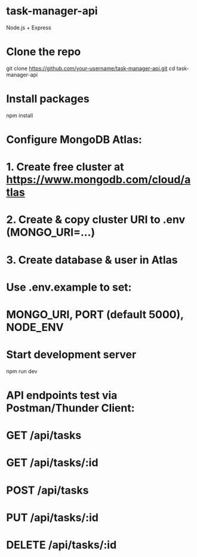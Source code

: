 # task-manager-api
Node.js + Express 
# Clone the repo
git clone https://github.com/your-username/task-manager-api.git
cd task-manager-api

# Install packages
npm install

# Configure MongoDB Atlas:
# 1. Create free cluster at https://www.mongodb.com/cloud/atlas
# 2. Create & copy cluster URI to .env (MONGO_URI=...)
# 3. Create database & user in Atlas

# Use .env.example to set:
# MONGO_URI, PORT (default 5000), NODE_ENV

# Start development server
npm run dev

# API endpoints test via Postman/Thunder Client:
# GET    /api/tasks
# GET    /api/tasks/:id
# POST   /api/tasks
# PUT    /api/tasks/:id
# DELETE /api/tasks/:id
